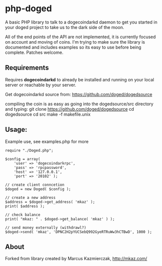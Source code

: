 
# php-doged

A basic PHP library to talk to a dogecoindarkd daemon to get you started in your doged project to take us to the dark side of the moon.

All of the end points of the API are not implemented, it is currently focused on account and moving of coins. I'm trying to make sure the library is documented and includes examples so its easy to use before being complete.  Patches welcome.


## Requirements

Requires **dogecoindarkd** to already be installed and running on your local server or reachable by your server.  

Get dogecoindarkd source from: https://github.com/doged/dogedsource

compiling the coin is as easy as going into the dogedsource/src directory and typing:
git clone https://github.com/doged/dogedsource
cd dogedsource
cd src
make -f makefile.unix

## Usage:

Example use, see examples.php for more

```
require "./Doged.php";

$config = array(
    'user' => 'dogecoindarkrpc',
    'pass' => 'rpcpassword',
    'host' => '127.0.0.1',
    'port' => '20102' );

// create client conncetion
$doged = new Doged( $config );

// create a new address
$address = $doged->get_address( 'mkaz' );
print( $address );

// check balance 
print( "mkaz: " . $doged->get_balance( 'mkaz' ) );

// send money externally (withdrawl?)
$doged->send( 'mkaz', 'DPNC2H2pYUCSebQ992GyeRTRuWw3hCTBwD', 1000 );

```


## About

Forked from library created by Marcus Kazmierczak, http://mkaz.com/


